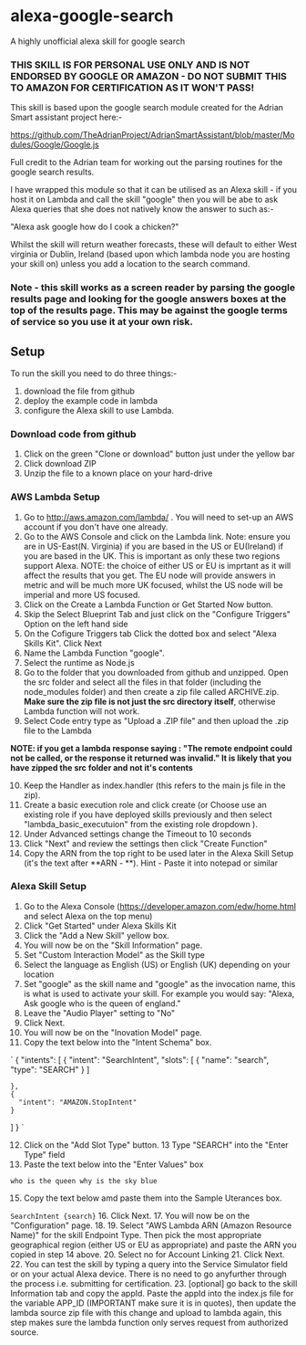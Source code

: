# alexa-google-search

A highly unofficial alexa skill for google search

### THIS SKILL IS FOR PERSONAL USE ONLY AND IS NOT ENDORSED BY GOOGLE OR AMAZON - DO NOT SUBMIT THIS TO AMAZON FOR CERTIFICATION AS IT WON'T PASS!

This skill is based upon the google search module created for the Adrian Smart assistant project here:-

https://github.com/TheAdrianProject/AdrianSmartAssistant/blob/master/Modules/Google/Google.js

Full credit to the Adrian team for working out the parsing routines for the google search results.

I have wrapped this module so that it can be utilised as an Alexa skill - if you host it on Lambda and call the skill "google" then you will be abe to ask Alexa queries that she does not natively know the answer to such as:-

"Alexa ask google how do I cook a chicken?"

Whilst the skill will return weather forecasts, these will default to either West virginia or Dublin, Ireland (based upon which lambda node you are hosting your skill on) unless you add a location to the search command.


###  Note - this skill works as a screen reader by parsing the google results page and looking for the google answers boxes at the top of the results page. This may be against the google terms of service so you use it at your own risk. 



## Setup

To run the skill you need to do three things:-

1. download the file from github 
2. deploy the example code in lambda
2. configure the Alexa skill to use Lambda.

### Download code from github

1. Click on the green "Clone or download" button just under the yellow bar
2. Click download ZIP
3. Unzip the file to a known place on your hard-drive


### AWS Lambda Setup

1. Go to http://aws.amazon.com/lambda/ . You will need to set-up an AWS account if you don't have one already. 
2. Go to the AWS Console and click on the Lambda link. Note: ensure you are in US-East(N. Virginia) if you are based in the US or EU(Ireland) if you are based in the UK. This is important as only these two regions support Alexa. NOTE: the choice of either US or EU is imprtant as it will affect the results that you get. The EU node will provide answers in metric and will be much more UK focused, whilst the US node will be imperial and more US focused.
3. Click on the Create a Lambda Function or Get Started Now button.
4. Skip the Select Blueprint Tab and just click on the "Configure Triggers" Option on the left hand side
5. On the Cofigure Triggers tab Click the dotted box and select "Alexa Skills Kit". Click Next  
6. Name the Lambda Function "google".
7. Select the runtime as Node.js
8. Go to the folder that you downloaded from github and unzipped. Open the src folder and select all the files in that folder (including the node_modules folder) and then create a zip file called ARCHIVE.zip. **Make sure the zip file is not just the src directory itself**, otherwise Lambda function will not work.
9. Select Code entry type as "Upload a .ZIP file" and then upload the .zip file to the Lambda

**NOTE: if you get a lambda response saying : "The remote endpoint could not be called, or the response it returned was invalid." It is likely that you have zipped the src folder and not it's contents**

10. Keep the Handler as index.handler (this refers to the main js file in the zip).
11. Create a basic execution role and click create (or Choose use an existing role if you have deployed skills previously and then select "lambda_basic_executuion" from the existing role dropdown ).
12. Under Advanced settings change the Timeout to 10 seconds
13. Click "Next" and review the settings then click "Create Function"
14. Copy the ARN from the top right to be used later in the Alexa Skill Setup (it's the text after **ARN - **). Hint - Paste it into notepad or similar

### Alexa Skill Setup

1. Go to the Alexa Console (https://developer.amazon.com/edw/home.html and select Alexa on the top menu)
2. Click "Get Started" under Alexa Skills Kit
3. Click the "Add a New Skill" yellow box.
4. You will now be on the "Skill Information" page. 
5. Set "Custom Interaction Model" as the Skill type
6. Select the language as English (US) or English (UK) depending on your location
7. Set "google" as the skill name and "google" as the invocation name, this is what is used to activate your skill. For example you would say: "Alexa, Ask google who is the queen of england."
8. Leave the "Audio Player" setting to "No"
9. Click Next.
10. You will now be on the "Inovation Model" page. 
11. Copy the text below into the "Intent Schema" box.

`
{
  "intents": [
    {
      "intent": "SearchIntent",
   "slots": [
     {
       "name": "search",
       "type": "SEARCH"
     }
   ]    
    
    
    },
    {
      "intent": "AMAZON.StopIntent"
    }
  ]
}
`

12. Click on the "Add Slot Type" button.
13 Type "SEARCH" into the "Enter Type" field
14. Paste the text below into the "Enter Values" box

`
who is the queen
why is the sky blue
`

15. Copy the text below amd paste them into the Sample Uterances box.

`
SearchIntent {search}
`
16. Click Next.
17. You will now be on the "Configuration" page.
18.
19. Select "AWS Lambda ARN (Amazon Resource Name)" for the skill Endpoint Type. Then pick the most appropriate geographical region (either US or EU as appropriate) and paste the ARN you copied in step 14 above. 
20. Select no for Account Linking
21. Click Next.
22. You can test the skill by typing a query into the Service Simulator field or on your actual Alexa device. There is no need to go anyfurther through the process i.e. submitting for certification.
23. [optional] go back to the skill Information tab and copy the appId. Paste the appId into the index.js file for the variable APP_ID (IMPORTANT make sure it is in quotes), then update the lambda source zip file with this change and upload to lambda again, this step makes sure the lambda function only serves request from authorized source.
